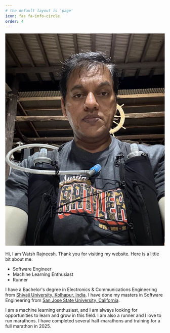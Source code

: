 ```yaml
---
# the default layout is 'page'
icon: fas fa-info-circle
order: 4
---
```

![Profile](/assets/images/watsh.jpg)

Hi, I am Watsh Rajneesh. Thank you for visiting my website. Here is a little bit about me:
- Software Engineer 
- Machine Learning Enthusiast
- Runner

I have a Bachelor's degree in Electronics & Communications Engineering from [Shivaji University, Kolhapur, India](https://www.unishivaji.ac.in/). I have done my masters in Software Engineering from [San Jose State University, California](https://www.sjsu.edu/).  

I am a machine learning enthusiast, and I am always looking for opportunities to learn and grow in this field. I am also a runner and I love to run marathons. I have completed several half-marathons and training for a full marathon in 2025.
